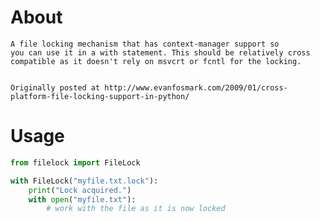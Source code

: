 # About

    A file locking mechanism that has context-manager support so 
    you can use it in a with statement. This should be relatively cross
    compatible as it doesn't rely on msvcrt or fcntl for the locking.
    

    Originally posted at http://www.evanfosmark.com/2009/01/cross-platform-file-locking-support-in-python/
# Usage
```python
from filelock import FileLock

with FileLock("myfile.txt.lock"):
    print("Lock acquired.")
    with open("myfile.txt"):
        # work with the file as it is now locked
```
